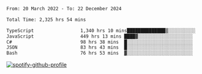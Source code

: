 <!--START_SECTION:waka-->

```txt
From: 20 March 2022 - To: 22 December 2024

Total Time: 2,325 hrs 54 mins

TypeScript                 1,340 hrs 10 mins██████████████▒░░░░░░░░░░   57.62 %
JavaScript                 449 hrs 13 mins ████▓░░░░░░░░░░░░░░░░░░░░   19.31 %
C#                         98 hrs 38 mins  █░░░░░░░░░░░░░░░░░░░░░░░░   04.24 %
JSON                       83 hrs 43 mins  █░░░░░░░░░░░░░░░░░░░░░░░░   03.60 %
Bash                       76 hrs 53 mins  ▓░░░░░░░░░░░░░░░░░░░░░░░░   03.31 %
```

<!--END_SECTION:waka-->
[![spotify-github-profile](https://spotify-github-profile.vercel.app/api/view?uid=c00zprrvy9xiloa9qnco3hmng&cover_image=true&theme=novatorem&show_offline=false&background_color=121212&bar_color=53b14f&bar_color_cover=false)](https://spotify-github-profile.vercel.app/api/view?uid=c00zprrvy9xiloa9qnco3hmng&redirect=true)



